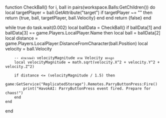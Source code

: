 function CheckBall()
    for i, ball in pairs(workspace.Balls:GetChildren()) do
        local targetPlayer = ball:GetAttribute("target")
        if targetPlayer ~= "" then
            return {true, ball, targetPlayer, ball.Velocity}
        end
    end
    return {false}
end

while true do
    task.wait(0.002)
    local ballData = CheckBall()
    if ballData[1] and ballData[3] == game.Players.LocalPlayer.Name then
        local ball = ballData[2]
        local distance = game.Players.LocalPlayer:DistanceFromCharacter(ball.Position)
        local velocity = ball.Velocity

        -- คำนวณค่า velocityMagnitude ตาม Velocity ของลูก
        local velocityMagnitude = math.sqrt(velocity.X^2 + velocity.Y^2 + velocity.Z^2)

        if distance <= (velocityMagnitude / 1.5) then
            game:GetService("ReplicatedStorage").Remotes.ParryButtonPress:Fire()
            print("HavokAI: ParryButtonPress event fired. Prepare for chaos!")
        end
    end
end

